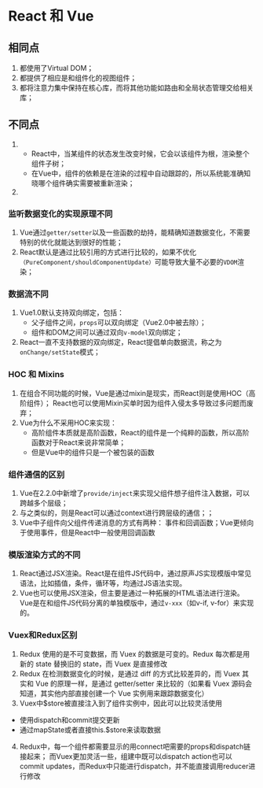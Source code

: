 # React 和 Vue 
## 相同点
1. 都使用了Virtual DOM；
2. 都提供了相应是和组件化的视图组件；
3. 都将注意力集中保持在核心库，而将其他功能如路由和全局状态管理交给相关库；
## 不同点
1. - React中，当某组件的状态发生改变时候，它会以该组件为根，渲染整个组件子树；
    - 在Vue中，组件的依赖是在渲染的过程中自动跟踪的，所以系统能准确知晓哪个组件确实需要被重新渲染；
2. 
### 监听数据变化的实现原理不同
1. Vue通过```getter/setter```以及一些函数的劫持，能精确知道数据变化，不需要特别的优化就能达到很好的性能；
2. React默认是通过比较引用的方式进行比较的，如果不优化```（PureComponent/shouldComponentUpdate）```可能导致大量不必要的```VDOM```渲染；
### 数据流不同
1. Vue1.0默认支持双向绑定，包括：
    - 父子组件之间，```props```可以双向绑定（Vue2.0中被去除）；
    - 组件和DOM之间可以通过双向```v-model```双向绑定；
2. React一直不支持数据的双向绑定，React提倡单向数据流，称之为```onChange/setState```模式；
### HOC 和 Mixins
1. 在组合不同功能的时候，Vue是通过mixin是现实，而React则是使用HOC（高阶组件）；
    React也可以使用Mixin买单时因为组件入侵太多导致过多问题而废弃；
2. Vue为什么不采用HOC来实现：
    - 高阶组件本质就是高阶函数，React的组件是一个纯粹的函数，所以高阶函数对于React来说非常简单；
    - 但是Vue中的组件只是一个被包装的函数
### 组件通信的区别
1. Vue在2.2.0中新增了```provide/inject```来实现父组件想子组件注入数据，可以跨越多个层级；
2. 与之类似的，则是React可以通过context进行跨层级的通信；；
3. Vue中子组件向父组件传递消息的方式有两种： 事件和回调函数；Vue更倾向于使用事件，但是React中一般使用回调函数
### 模版渲染方式的不同
1. React通过JSX渲染。React是在组件JS代码中，通过原声JS实现模版中常见语法，比如插值，条件，循环等，均通过JS语法实现。
2. Vue也可以使用JSX渲染，但主要是通过一种拓展的HTML语法进行渲染。Vue是在和组件JS代码分离的单独模版中，通过```v-xxx```（如v-if, v-for）来实现的。
### Vuex和Redux区别
1. Redux 使用的是不可变数据，而 Vuex 的数据是可变的。Redux 每次都是用新的 state 替换旧的 state，而 Vuex 是直接修改
2. Redux 在检测数据变化的时候，是通过 diff 的方式比较差异的，而 Vuex 其实和 Vue 的原理一样，是通过 getter/setter 来比较的（如果看 Vuex 源码会知道，其实他内部直接创建一个 Vue 实例用来跟踪数据变化）
3. Vuex中$store被直接注入到了组件实例中，因此可以比较灵活使用
- 使用dispatch和commit提交更新
- 通过mapState或者直接this.$store来读取数据
4. Redux中，每一个组件都需要显示的用connect吧需要的props和dispatch链接起来；
而Vuex更加灵活一些，组建中既可以dispatch action也可以commit updates，而Redux中只能进行dispatch，并不能直接调用reducer进行修改